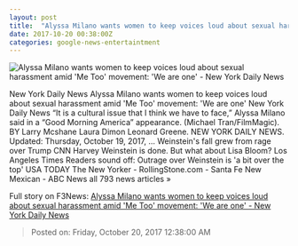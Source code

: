 ```yaml
---
layout: post
title:  "Alyssa Milano wants women to keep voices loud about sexual harassment amid 'Me Too' movement: 'We are one' - New York Daily News"
date: 2017-10-20 00:38:00Z
categories: google-news-entertaintment
---
```


![Alyssa Milano wants women to keep voices loud about sexual harassment amid 'Me Too' movement: 'We are one' - New York Daily News](http://assets.nydailynews.com/polopoly_fs/1.3574431.1508433393!/img/httpImage/image.jpg_gen/derivatives/landscape_1200/93997525.jpg)

New York Daily News Alyssa Milano wants women to keep voices loud about sexual harassment amid 'Me Too' movement: 'We are one' New York Daily News “It is a cultural issue that I think we have to face,” Alyssa Milano said in a “Good Morning America” appearance. (Michael Tran/FilmMagic). BY Larry Mcshane Laura Dimon Leonard Greene. NEW YORK DAILY NEWS. Updated: Thursday, October 19, 2017, ... Weinstein's fall grew from rage over Trump CNN Harvey Weinstein is done. But what about Lisa Bloom? Los Angeles Times Readers sound off: Outrage over Weinstein is 'a bit over the top' USA TODAY The New Yorker - RollingStone.com - Santa Fe New Mexican - ABC News all 793 news articles »


Full story on F3News: [Alyssa Milano wants women to keep voices loud about sexual harassment amid 'Me Too' movement: 'We are one' - New York Daily News](http://www.f3nws.com/n/S4MkVG)

> Posted on: Friday, October 20, 2017 12:38:00 AM
